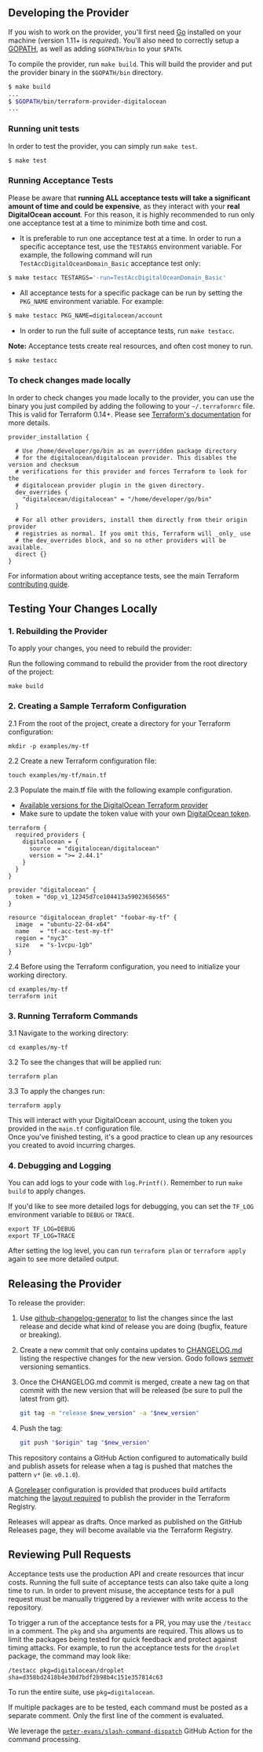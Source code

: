 Developing the Provider
---------------------------

If you wish to work on the provider, you'll first need [Go](http://www.golang.org) installed on your machine (version 1.11+ is *required*). You'll also need to correctly setup a [GOPATH](http://golang.org/doc/code.html#GOPATH), as well as adding `$GOPATH/bin` to your `$PATH`.

To compile the provider, run `make build`. This will build the provider and put the provider binary in the `$GOPATH/bin` directory.

```sh
$ make build
...
$ $GOPATH/bin/terraform-provider-digitalocean
...
```

### Running unit tests
In order to test the provider, you can simply run `make test`.

```sh
$ make test
```

### Running Acceptance Tests

Please be aware that **running ALL acceptance tests will take a significant amount of time and could be expensive**, as they interact with your **real DigitalOcean account**. For this reason, it is highly recommended to run only one acceptance test at a time to minimize both time and cost.

- It is preferable to run one acceptance test at a time.
In order to run a specific acceptance test, use the `TESTARGS` environment variable. For example, the following command will run `TestAccDigitalOceanDomain_Basic` acceptance test only:

```sh
$ make testacc TESTARGS='-run=TestAccDigitalOceanDomain_Basic'
```

- All acceptance tests for a specific package can be run by setting the `PKG_NAME` environment variable. For example:

```sh
$ make testacc PKG_NAME=digitalocean/account
```

- In order to run the full suite of acceptance tests, run `make testacc`.

**Note:** Acceptance tests create real resources, and often cost money to run.

```sh
$ make testacc
```

### To check changes made locally
In order to check changes you made locally to the provider, you can use the binary you just compiled by adding the following
to your `~/.terraformrc` file. This is valid for Terraform 0.14+. Please see
[Terraform's documentation](https://www.terraform.io/docs/cli/config/config-file.html#development-overrides-for-provider-developers)
for more details.

```
provider_installation {

  # Use /home/developer/go/bin as an overridden package directory
  # for the digitalocean/digitalocean provider. This disables the version and checksum
  # verifications for this provider and forces Terraform to look for the
  # digitalocean provider plugin in the given directory.
  dev_overrides {
    "digitalocean/digitalocean" = "/home/developer/go/bin"
  }

  # For all other providers, install them directly from their origin provider
  # registries as normal. If you omit this, Terraform will _only_ use
  # the dev_overrides block, and so no other providers will be available.
  direct {}
}
```

For information about writing acceptance tests, see the main Terraform [contributing guide](https://github.com/hashicorp/terraform/blob/master/.github/CONTRIBUTING.md#writing-acceptance-tests).

Testing Your Changes Locally
----------------------------

### 1. Rebuilding the Provider
To apply your changes, you need to rebuild the provider:

Run the following command to rebuild the provider from the root directory of the project:

```console
make build
```

### 2. Creating a Sample Terraform Configuration
2.1 From the root of the project, create a directory for your Terraform configuration:

```console
mkdir -p examples/my-tf
```

2.2 Create a new Terraform configuration file:

``` console
touch examples/my-tf/main.tf
```

2.3 Populate the main.tf file with the following example configuration.  
* [Available versions for the DigitalOcean Terraform provider](https://registry.terraform.io/providers/digitalocean/digitalocean/latest)  
* Make sure to update the token value with your own [DigitalOcean token](https://docs.digitalocean.com/reference/api/create-personal-access-token).

```console
terraform {
  required_providers {
    digitalocean = {
      source  = "digitalocean/digitalocean"
      version = ">= 2.44.1"
    }
  }
}

provider "digitalocean" {
  token = "dop_v1_12345d7ce104413a59023656565"
}

resource "digitalocean_droplet" "foobar-my-tf" {
  image  = "ubuntu-22-04-x64"
  name   = "tf-acc-test-my-tf"
  region = "nyc3"
  size   = "s-1vcpu-1gb"
}
``` 
2.4 Before using the Terraform configuration, you need to initialize your working directory.
```console
cd examples/my-tf
terraform init
```

### 3. Running Terraform Commands
3.1 Navigate to the working directory:

```console
cd examples/my-tf
```

3.2 To see the changes that will be applied run:

```console
terraform plan
```

3.3 To apply the changes run:

```console
terraform apply
```
This will interact with your DigitalOcean account, using the token you provided in the `main.tf` configuration file.  
Once you've finished testing, it's a good practice to clean up any resources you created to avoid incurring charges.

### 4. Debugging and Logging
You can add logs to your code with `log.Printf()`. Remember to run `make build` to apply changes.

If you'd like to see more detailed logs for debugging, you can set the `TF_LOG` environment variable to `DEBUG` or `TRACE`.

``` console
export TF_LOG=DEBUG
export TF_LOG=TRACE
```

After setting the log level, you can run `terraform plan` or `terraform apply` again to see more detailed output.

Releasing the Provider
----------------------

To release the provider:

1. Use
   [github-changelog-generator](https://github.com/digitalocean/github-changelog-generator)
   to list the changes since the last release and decide what kind of release
   you are doing (bugfix, feature or breaking).
1. Create a new commit that only contains updates to
   [CHANGELOG.md](CHANGELOG.md) listing the respective changes for the new
   version. Godo follows [semver](https://www.semver.org/) versioning
   semantics.
1. Once the CHANGELOG.md commit is merged, create a new tag on that commit with
   the new version that will be released (be sure to pull the latest from
   git).

   ```bash
   git tag -m "release $new_version" -a "$new_version"
   ```

1. Push the tag:

   ```bash
   git push "$origin" tag "$new_version"
   ```

This repository contains a GitHub Action configured to automatically build and
publish assets for release when a tag is pushed that matches the pattern `v*`
(ie. `v0.1.0`).

A [Goreleaser](https://goreleaser.com/) configuration is provided that produces
build artifacts matching the [layout required](https://www.terraform.io/docs/registry/providers/publishing.html#manually-preparing-a-release)
to publish the provider in the Terraform Registry.

Releases will appear as drafts. Once marked as published on the GitHub Releases page,
they will become available via the Terraform Registry.

Reviewing Pull Requests
-----------------------

Acceptance tests use the production API and create resources that incur costs.
Running the full suite of acceptance tests can also take quite a long time to run.
In order to prevent misuse, the acceptance tests for a pull request must be manually
triggered by a reviewer with write access to the repository.

To trigger a run of the acceptance tests for a PR, you may use the `/testacc` in a
comment. The `pkg` and `sha` arguments are required. This allows us to limit the
packages being tested for quick feedback and protect against timing attacks.
For example, to run the acceptance tests for the `droplet` package, the command
may look like:

    /testacc pkg=digitalocean/droplet sha=d358bd2418b4e30d7bdf2b98b4c151e357814c63

To run the entire suite, use `pkg=digitalocean`.

If multiple packages are to be tested, each command must be posted as a separate
comment. Only the first line of the comment is evaluated.

We leverage the [`peter-evans/slash-command-dispatch`](https://github.com/peter-evans/slash-command-dispatch)
GitHub Action for the command processing.
